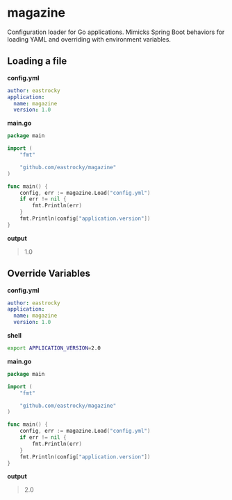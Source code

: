 # magazine
Configuration loader for Go applications. Mimicks Spring Boot behaviors for loading YAML and overriding with environment variables.

## Loading a file
**config.yml**
```yml
author: eastrocky
application:
  name: magazine
  version: 1.0
```

**main.go**
```go
package main

import (
	"fmt"

    "github.com/eastrocky/magazine"
)

func main() {
	config, err := magazine.Load("config.yml")
	if err != nil {
		fmt.Println(err)
	}
	fmt.Println(config["application.version"])
}
```

**output**
> 1.0

## Override Variables
**config.yml**
```yml
author: eastrocky
application:
  name: magazine
  version: 1.0
```

**shell**
```sh
export APPLICATION_VERSION=2.0
```

**main.go**
```go
package main

import (
	"fmt"

    "github.com/eastrocky/magazine"
)

func main() {
	config, err := magazine.Load("config.yml")
	if err != nil {
		fmt.Println(err)
	}
	fmt.Println(config["application.version"])
}
```

**output**
> 2.0